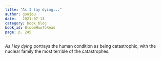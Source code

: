 ```yaml
---
title: "As I lay dying..."
author: goujou
date:   2021-07-13
category: book_blog
book_id: BloomHowToRead
page: p. 245
---
```

*As I lay dying* portrays the human condition as being catastrophic, with the nuclear family the most terrible of the catastrophes.
